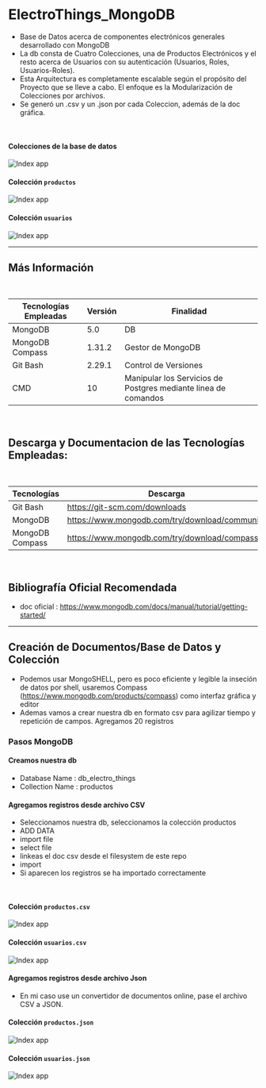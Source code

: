 # ElectroThings_MongoDB
* Base de Datos acerca de componentes electrónicos generales desarrollado con MongoDB
* La db consta de Cuatro Colecciones, una de Productos Electrónicos y el resto acerca de Usuarios con su autenticación (Usuarios, Roles, Usuarios-Roles).
* Esta Arquitectura es completamente escalable según el propósito del Proyecto que se lleve a cabo. El enfoque es la Modularización de Colecciones por archivos.
* Se generó un .csv y un .json por cada Coleccion, además de la doc gráfica.

</br>

#### Colecciones de la base de datos

![Index app](https://github.com/andresWeitzel/db_ElectroThings_MongoDB/blob/master/doc/collections.png)


#### Colección  `productos`

![Index app](https://github.com/andresWeitzel/db_ElectroThings_MongoDB/blob/master/doc/collection_productos/collection.table.png)


#### Colección  `usuarios`

![Index app](https://github.com/andresWeitzel/db_ElectroThings_MongoDB/blob/master/doc/collection_usuarios/Captura%20de%20pantalla%20(685).png)





<hr>

## Más Información

</br>


| **Tecnologías Empleadas** | **Versión** | **Finalidad** |               
| ------------- | ------------- | ------------- |
| MongoDB | 5.0  | DB  |
| MongoDB Compass | 1.31.2  | Gestor de MongoDB | 
| Git Bash | 2.29.1  | Control de Versiones |
| CMD | 10 | Manipular los Servicios de Postgres mediante linea de comandos | 

</br>


## Descarga y Documentacion de las Tecnologías Empleadas:

</br>

| **Tecnologías** | **Descarga** | **Documentación** |               
| ------------- | ------------- | ------------- |
| Git Bash |  https://git-scm.com/downloads |   https://git-scm.com/docs |
| MongoDB |  https://www.mongodb.com/try/download/community  | https://www.mongodb.com/try/download/community |
| MongoDB Compass | https://www.mongodb.com/try/download/compass  | https://www.mongodb.com/try/download/compass | 

</br>

## Bibliografía Oficial Recomendada
* doc oficial : https://www.mongodb.com/docs/manual/tutorial/getting-started/




<hr>

## Creación de Documentos/Base de Datos y Colección

* Podemos usar MongoSHELL, pero es poco eficiente y legible la inseción de datos por shell, usaremos Compass (https://www.mongodb.com/products/compass) como interfaz gráfica y editor
* Ademas vamos a crear nuestra db en formato csv para agilizar tiempo y repetición de campos. Agregamos 20 registros

### Pasos MongoDB

#### Creamos nuestra db
* Database Name : db_electro_things
* Collection Name : productos

#### Agregamos registros desde archivo CSV
* Seleccionamos nuestra db, seleccionamos la colección productos
* ADD DATA
* import file
* select file
* linkeas el doc csv desde el filesystem de este repo
* import
* Si aparecen los registros se ha importado correctamente
</br>

####  Colección  `productos.csv`
![Index app](https://github.com/andresWeitzel/db_ElectroThings_MongoDB/blob/master/doc/collection_productos/collection.csv.png)

####  Colección  `usuarios.csv`
![Index app](https://github.com/andresWeitzel/db_ElectroThings_MongoDB/blob/master/doc/collection_usuarios/Captura%20de%20pantalla%20(683).png)


#### Agregamos registros desde archivo Json
* En mi caso use un convertidor de documentos online, pase el archivo CSV a JSON. 

####  Colección  `productos.json`

![Index app](https://github.com/andresWeitzel/db_ElectroThings_MongoDB/blob/master/doc/collection_productos/collection.json.png)

####  Colección  `usuarios.json`

![Index app](https://github.com/andresWeitzel/db_ElectroThings_MongoDB/blob/master/doc/collection_usuarios/Captura%20de%20pantalla%20(684).png)

 
